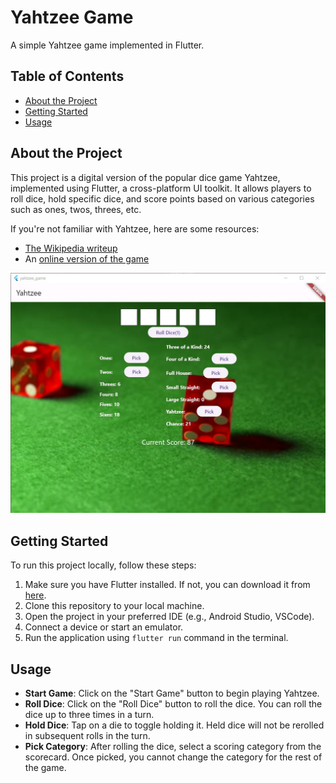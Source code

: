 # Yahtzee Game

A simple Yahtzee game implemented in Flutter.

## Table of Contents

- [About the Project](#about-the-project)
- [Getting Started](#getting-started)
- [Usage](#usage)

## About the Project

This project is a digital version of the popular dice game Yahtzee, implemented using Flutter, a cross-platform UI toolkit. It allows players to roll dice, hold specific dice, and score points based on various categories such as ones, twos, threes, etc.

If you're not familiar with Yahtzee, here are some resources:

- [The Wikipedia writeup](https://en.wikipedia.org/wiki/Yahtzee)
- An [online version of the game](https://cardgames.io/yahtzee/)

![](https://github.com/sohamvsonar/yahtzee_game/blob/main/assets/SS.jpg)

## Getting Started

To run this project locally, follow these steps:

1. Make sure you have Flutter installed. If not, you can download it from [here](https://flutter.dev/docs/get-started/install).
2. Clone this repository to your local machine.
3. Open the project in your preferred IDE (e.g., Android Studio, VSCode).
4. Connect a device or start an emulator.
5. Run the application using `flutter run` command in the terminal.

## Usage

- **Start Game**: Click on the "Start Game" button to begin playing Yahtzee.
- **Roll Dice**: Click on the "Roll Dice" button to roll the dice. You can roll the dice up to three times in a turn.
- **Hold Dice**: Tap on a die to toggle holding it. Held dice will not be rerolled in subsequent rolls in the turn.
- **Pick Category**: After rolling the dice, select a scoring category from the scorecard. Once picked, you cannot change the category for the rest of the game.
